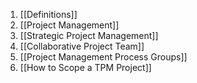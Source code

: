 1. [[Definitions]]
2. [[Project Management]]
3. [[Strategic Project Management]]
4. [[Collaborative Project Team]]
5. [[Project Management Process Groups]]
6. [[How to Scope a TPM Project]]


